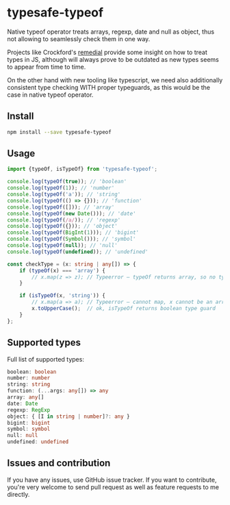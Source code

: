 # typesafe-typeof

Native typeof operator treats arrays, regexp, date and null as object, thus not allowing to seamlessly check them in one way.

Projects like Crockford's [remedial](http://www.crockford.com/javascript/remedial.html) provide some insight on how to treat types in JS,
although will always prove to be outdated as new types seems to appear from time to time. 

On the other hand with new tooling like typescript, we need also additionally consistent type checking WITH proper typeguards,
as this would be the case in native typeof operator.

## Install
```sh
npm install --save typesafe-typeof

```

## Usage
```ts
import {typeOf, isTypeOf} from 'typesafe-typeof';

console.log(typeOf(true)); // 'boolean'
console.log(typeOf(1)); // 'number'
console.log(typeOf('a')); // 'string'
console.log(typeOf(() => {})); // 'function'
console.log(typeOf([])); // 'array'
console.log(typeOf(new Date())); // 'date'
console.log(typeOf(/a/)); // 'regexp'
console.log(typeOf({})); // 'object'
console.log(typeOf(BigInt(1))); // 'bigint'
console.log(typeOf(Symbol())); // 'symbol'
console.log(typeOf(null)); // 'null'
console.log(typeOf(undefined)); // 'undefined'

const checkType = (x: string | any[]) => {
    if (typeOf(x) === 'array') {
        // x.map(z => z); // Typeerror – typeOf returns array, so no typechecking here
    }

    if (isTypeOf(x, 'string')) {
        // x.map(a => a); // Typeerror – cannot map, x cannot be an array.
        x.toUpperCase();  // ok, isTypeOf returns boolean type guard
    }
};
```

## Supported types
Full list of supported types:
```ts
boolean: boolean
number: number
string: string
function: (...args: any[]) => any
array: any[]
date: Date
regexp: RegExp
object: { [I in string | number]?: any }
bigint: bigint
symbol: symbol
null: null
undefined: undefined
```

## Issues and contribution
If you have any issues, use GitHub issue tracker.
If you want to contribute, you're very welcome to send pull request as well as feature requests to me directly.



